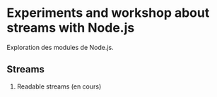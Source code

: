 # Experiments and workshop about streams with Node.js

Exploration des modules de Node.js.

## Streams

1. Readable streams (en cours)